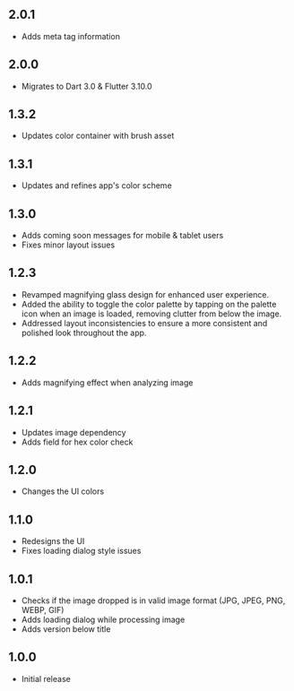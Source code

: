 ## 2.0.1

- Adds meta tag information

## 2.0.0

- Migrates to Dart 3.0 & Flutter 3.10.0

## 1.3.2

- Updates color container with brush asset

## 1.3.1

- Updates and refines app's color scheme

## 1.3.0

- Adds coming soon messages for mobile & tablet users
- Fixes minor layout issues

## 1.2.3

- Revamped magnifying glass design for enhanced user experience.
- Added the ability to toggle the color palette by tapping on the palette icon when an image is loaded, removing clutter from below the image.
- Addressed layout inconsistencies to ensure a more consistent and polished look throughout the app.

## 1.2.2

- Adds magnifying effect when analyzing image

## 1.2.1

- Updates image dependency
- Adds field for hex color check

## 1.2.0

- Changes the UI colors

## 1.1.0

- Redesigns the UI
- Fixes loading dialog style issues

## 1.0.1

- Checks if the image dropped is in valid image format (JPG, JPEG, PNG, WEBP, GIF)
- Adds loading dialog while processing image
- Adds version below title

## 1.0.0

- Initial release
